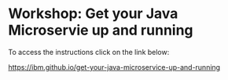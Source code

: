 # Workshop: Get your Java Microservie up and running

To access the instructions click on the link below:

<https://ibm.github.io/get-your-java-microservice-up-and-running>
